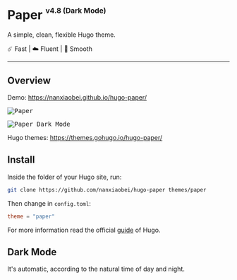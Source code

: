 # Paper <sup><sup><sub>v4.8 (Dark Mode)</sub></sup></sup>

A simple, clean, flexible Hugo theme.

☄️ Fast | ☁️ Fluent | 🌙 Smooth

---

## Overview

Demo: https://nanxiaobei.github.io/hugo-paper/

<p>
<kbd>
  <img src="https://raw.githubusercontent.com/nanxiaobei/hugo-paper/master/images/screenshot.png" alt="Paper">
</kbd>
</p>

<p>
<kbd>
  <img src="https://raw.githubusercontent.com/nanxiaobei/hugo-paper/master/images/screenshot_dark.png" alt="Paper Dark Mode">
</kbd>
</p>

Hugo themes: https://themes.gohugo.io/hugo-paper/

## Install

Inside the folder of your Hugo site, run:

```bash
git clone https://github.com/nanxiaobei/hugo-paper themes/paper
```

Then change in `config.toml`:

```toml
theme = "paper"
```

For more information read the official [guide](https://gohugo.io/getting-started/quick-start/#step-3-add-a-theme) of Hugo.

## Dark Mode

It's automatic, according to the natural time of day and night.
